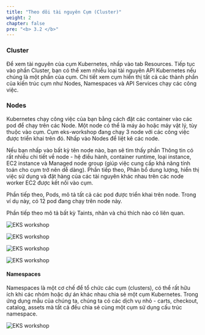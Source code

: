 ```yaml
---
title: "Theo dõi tài nguyên Cụm (Cluster)"
weight: 2
chapter: false
pre: "<b> 3.2 </b>"
---
```



### Cluster

Để xem tài nguyên của cụm Kubernetes, nhấp vào tab Resources. Tiếp tục vào phần Cluster, bạn có thể xem nhiều loại tài nguyên API Kubernetes nếu chúng là một phần của cụm. Chi tiết xem cụm hiển thị tất cả các thành phần của kiến trúc cụm như Nodes, Namespaces và API Services chạy các công việc.

### Nodes

Kubernetes chạy công việc của bạn bằng cách đặt các container vào các pod để chạy trên các Node. Một node có thể là máy ảo hoặc máy vật lý, tùy thuộc vào cụm. Cụm eks-workshop đang chạy 3 node với các công việc được triển khai trên đó. Nhấp vào Nodes để liệt kê các node.

Nếu bạn nhấp vào bất kỳ tên node nào, bạn sẽ tìm thấy phần Thông tin có rất nhiều chi tiết về node - hệ điều hành, container runtime, loại instance, EC2 instance và Managed node group (giúp việc cung cấp khả năng tính toán cho cụm trở nên dễ dàng). Phần tiếp theo, Phân bổ dung lượng, hiển thị việc sử dụng và đặt hàng của các tài nguyên khác nhau trên các node worker EC2 được kết nối vào cụm.

Phần tiếp theo, Pods, mô tả tất cả các pod được triển khai trên node. Trong ví dụ này, có 12 pod đang chạy trên node này.

Phần tiếp theo mô tả bất kỳ Taints, nhãn và chú thích nào có liên quan.


![EKS workshop](/EKS-Workshop-4/images/0005/00014.png?featherlight=false&width=90pc)


![EKS workshop](/EKS-Workshop-4/images/0005/00015.png?featherlight=false&width=90pc)


![EKS workshop](/EKS-Workshop-4/images/0005/00016.png?featherlight=false&width=90pc)



![EKS workshop](/EKS-Workshop-4/images/0005/00017.png?featherlight=false&width=90pc)


#### Namespaces

Namespaces là một cơ chế để tổ chức các cụm (clusters), có thể rất hữu ích khi các nhóm hoặc dự án khác nhau chia sẻ một cụm Kubernetes. Trong ứng dụng mẫu của chúng ta, chúng ta có các dịch vụ nhỏ - carts, checkout, catalog, assets mà tất cả đều chia sẻ cùng một cụm sử dụng cấu trúc namespace.

![EKS workshop](/EKS-Workshop-4/images/0005/0018.png?featherlight=false&width=90pc)

